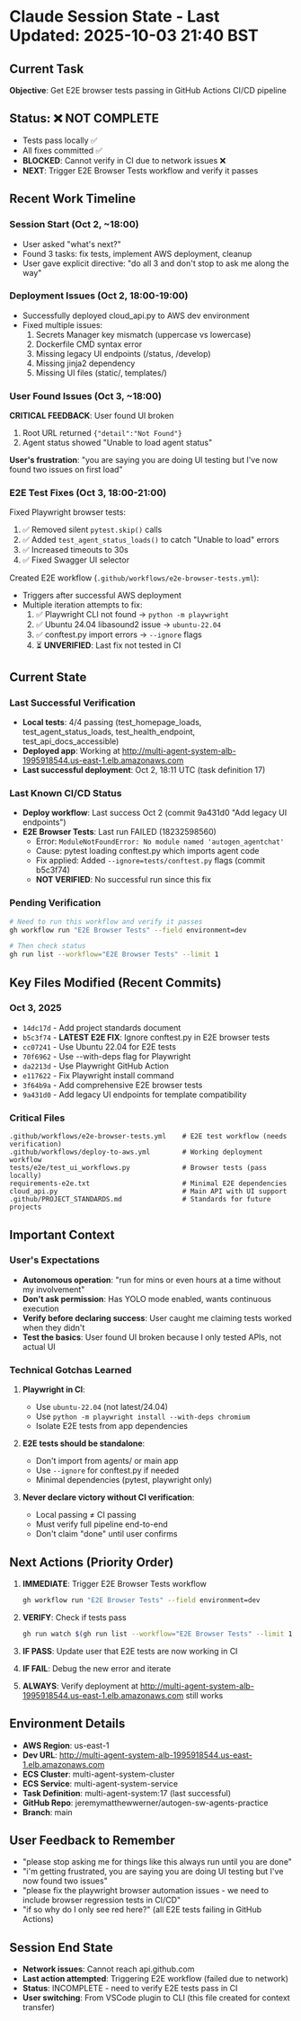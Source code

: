 # Claude Session State - Last Updated: 2025-10-03 21:40 BST

## Current Task
**Objective**: Get E2E browser tests passing in GitHub Actions CI/CD pipeline

## Status: ❌ NOT COMPLETE
- Tests pass locally ✅
- All fixes committed ✅  
- **BLOCKED**: Cannot verify in CI due to network issues ❌
- **NEXT**: Trigger E2E Browser Tests workflow and verify it passes

## Recent Work Timeline

### Session Start (Oct 2, ~18:00)
- User asked "what's next?"
- Found 3 tasks: fix tests, implement AWS deployment, cleanup
- User gave explicit directive: "do all 3 and don't stop to ask me along the way"

### Deployment Issues (Oct 2, 18:00-19:00)
- Successfully deployed cloud_api.py to AWS dev environment
- Fixed multiple issues:
  1. Secrets Manager key mismatch (uppercase vs lowercase)
  2. Dockerfile CMD syntax error
  3. Missing legacy UI endpoints (/status, /develop)
  4. Missing jinja2 dependency
  5. Missing UI files (static/, templates/)

### User Found Issues (Oct 3, ~18:00)
**CRITICAL FEEDBACK**: User found UI broken
1. Root URL returned `{"detail":"Not Found"}`
2. Agent status showed "Unable to load agent status"

**User's frustration**: "you are saying you are doing UI testing but I've now found two issues on first load"

### E2E Test Fixes (Oct 3, 18:00-21:00)
Fixed Playwright browser tests:
1. ✅ Removed silent `pytest.skip()` calls
2. ✅ Added `test_agent_status_loads()` to catch "Unable to load" errors
3. ✅ Increased timeouts to 30s
4. ✅ Fixed Swagger UI selector

Created E2E workflow (`.github/workflows/e2e-browser-tests.yml`):
- Triggers after successful AWS deployment
- Multiple iteration attempts to fix:
  1. ✅ Playwright CLI not found → `python -m playwright`
  2. ✅ Ubuntu 24.04 libasound2 issue → `ubuntu-22.04`
  3. ✅ conftest.py import errors → `--ignore` flags
  4. ⏳ **UNVERIFIED**: Last fix not tested in CI

## Current State

### Last Successful Verification
- **Local tests**: 4/4 passing (test_homepage_loads, test_agent_status_loads, test_health_endpoint, test_api_docs_accessible)
- **Deployed app**: Working at http://multi-agent-system-alb-1995918544.us-east-1.elb.amazonaws.com
- **Last successful deployment**: Oct 2, 18:11 UTC (task definition 17)

### Last Known CI/CD Status
- **Deploy workflow**: Last success Oct 2 (commit 9a431d0 "Add legacy UI endpoints")  
- **E2E Browser Tests**: Last run FAILED (18232598560)
  - Error: `ModuleNotFoundError: No module named 'autogen_agentchat'`
  - Cause: pytest loading conftest.py which imports agent code
  - Fix applied: Added `--ignore=tests/conftest.py` flags (commit b5c3f74)
  - **NOT VERIFIED**: No successful run since this fix

### Pending Verification
```bash
# Need to run this workflow and verify it passes
gh workflow run "E2E Browser Tests" --field environment=dev

# Then check status
gh run list --workflow="E2E Browser Tests" --limit 1
```

## Key Files Modified (Recent Commits)

### Oct 3, 2025
- `14dc17d` - Add project standards document
- `b5c3f74` - **LATEST E2E FIX**: Ignore conftest.py in E2E browser tests
- `cc07241` - Use Ubuntu 22.04 for E2E tests
- `70f6962` - Use --with-deps flag for Playwright
- `da2213d` - Use Playwright GitHub Action
- `e117622` - Fix Playwright install command
- `3f64b9a` - Add comprehensive E2E browser tests
- `9a431d0` - Add legacy UI endpoints for template compatibility

### Critical Files
```
.github/workflows/e2e-browser-tests.yml    # E2E test workflow (needs verification)
.github/workflows/deploy-to-aws.yml        # Working deployment workflow
tests/e2e/test_ui_workflows.py             # Browser tests (pass locally)
requirements-e2e.txt                       # Minimal E2E dependencies
cloud_api.py                               # Main API with UI support
.github/PROJECT_STANDARDS.md               # Standards for future projects
```

## Important Context

### User's Expectations
- **Autonomous operation**: "run for mins or even hours at a time without my involvement"
- **Don't ask permission**: Has YOLO mode enabled, wants continuous execution
- **Verify before declaring success**: User caught me claiming tests worked when they didn't
- **Test the basics**: User found UI broken because I only tested APIs, not actual UI

### Technical Gotchas Learned
1. **Playwright in CI**: 
   - Use `ubuntu-22.04` (not latest/24.04)
   - Use `python -m playwright install --with-deps chromium`
   - Isolate E2E tests from app dependencies
   
2. **E2E tests should be standalone**:
   - Don't import from agents/ or main app
   - Use `--ignore` for conftest.py if needed
   - Minimal dependencies (pytest, playwright only)

3. **Never declare victory without CI verification**:
   - Local passing ≠ CI passing
   - Must verify full pipeline end-to-end
   - Don't claim "done" until user confirms

## Next Actions (Priority Order)

1. **IMMEDIATE**: Trigger E2E Browser Tests workflow
   ```bash
   gh workflow run "E2E Browser Tests" --field environment=dev
   ```

2. **VERIFY**: Check if tests pass
   ```bash
   gh run watch $(gh run list --workflow="E2E Browser Tests" --limit 1 -q '.[0].databaseId')
   ```

3. **IF PASS**: Update user that E2E tests are now working in CI
   
4. **IF FAIL**: Debug the new error and iterate

5. **ALWAYS**: Verify deployment at http://multi-agent-system-alb-1995918544.us-east-1.elb.amazonaws.com still works

## Environment Details
- **AWS Region**: us-east-1
- **Dev URL**: http://multi-agent-system-alb-1995918544.us-east-1.elb.amazonaws.com
- **ECS Cluster**: multi-agent-system-cluster
- **ECS Service**: multi-agent-system-service
- **Task Definition**: multi-agent-system:17 (last successful)
- **GitHub Repo**: jeremymatthewwerner/autogen-sw-agents-practice
- **Branch**: main

## User Feedback to Remember
- "please stop asking me for things like this always run until you are done"
- "i'm getting frustrated, you are saying you are doing UI testing but I've now found two issues"
- "please fix the playwright browser automation issues - we need to include browser regression tests in CI/CD"
- "if so why do I only see red here?" (all E2E tests failing in GitHub Actions)

## Session End State
- **Network issues**: Cannot reach api.github.com
- **Last action attempted**: Triggering E2E workflow (failed due to network)
- **Status**: INCOMPLETE - need to verify E2E tests pass in CI
- **User switching**: From VSCode plugin to CLI (this file created for context transfer)
